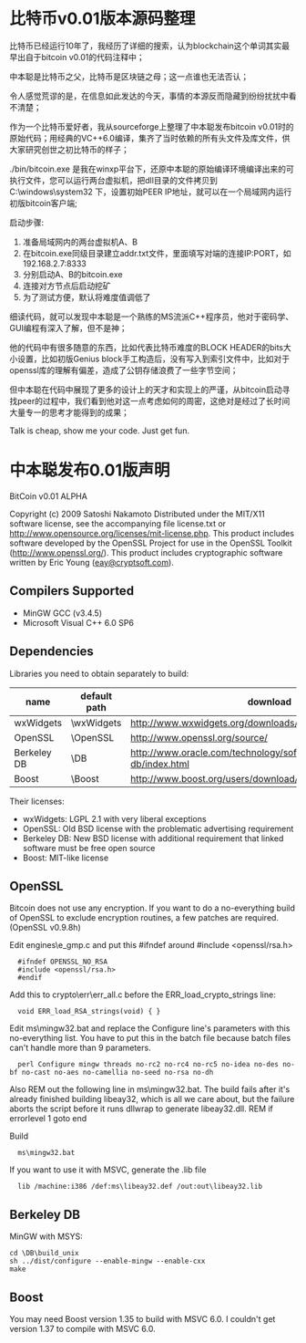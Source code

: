比特币v0.01版本源码整理
======================================

比特币已经运行10年了，我经历了详细的搜索，认为blockchain这个单词其实最早出自于bitcoin v0.01的代码注释中；

中本聪是比特币之父，比特币是区块链之母；这一点谁也无法否认；

令人感觉荒谬的是，在信息如此发达的今天，事情的本源反而隐藏到纷纷扰扰中看不清楚；

作为一个比特币爱好者，我从sourceforge上整理了中本聪发布bitcoin v0.01时的原始代码；用经典的VC++6.0编译，集齐了当时依赖的所有头文件及库文件，供大家研究创世之初比特币的样子；

./bin/bitcoin.exe 是我在winxp平台下，还原中本聪的原始编译环境编译出来的可执行文件，您可以运行两台虚拟机，把dll目录的文件拷贝到 C:\windows\system32 下，设置初始PEER IP地址，就可以在一个局域网内运行初版bitcoin客户端;

启动步骤:

1. 准备局域网内的两台虚拟机A、B
2. 在bitcoin.exe同级目录建立addr.txt文件，里面填写对端的连接IP:PORT，如192.168.2.7:8333
3. 分别启动A、B的bitcoin.exe
4. 连接对方节点后启动挖矿
5. 为了测试方便，默认将难度值调低了

细读代码，就可以发现中本聪是一个熟练的MS流派C++程序员，他对于密码学、GUI编程有深入了解，但不是神；

他的代码中有很多随意的东西，比如代表比特币难度的BLOCK HEADER的bits大小设置，比如初版Genius block手工构造后，没有写入到索引文件中，比如对于openssl库的理解有偏差，造成了公钥存储浪费了一些字节空间；

但中本聪在代码中展现了更多的设计上的天才和实现上的严谨，从bitcoin启动寻找peer的过程中，我们看到他对这一点考虑如何的周密，这绝对是经过了长时间大量专一的思考才能得到的成果；

Talk is cheap, show me your code. Just get fun.


中本聪发布0.01版声明
======================================
BitCoin v0.01 ALPHA

Copyright (c) 2009 Satoshi Nakamoto
Distributed under the MIT/X11 software license, see the accompanying
file license.txt or http://www.opensource.org/licenses/mit-license.php.
This product includes software developed by the OpenSSL Project for use in
the OpenSSL Toolkit (http://www.openssl.org/).  This product includes
cryptographic software written by Eric Young (eay@cryptsoft.com).


Compilers Supported
-------------------
* MinGW GCC (v3.4.5)
* Microsoft Visual C++ 6.0 SP6


Dependencies
------------
Libraries you need to obtain separately to build:

name        | default path| download
------------| ----------- | --------
wxWidgets   | \wxWidgets  |  http://www.wxwidgets.org/downloads/
OpenSSL     |  \OpenSSL   |  http://www.openssl.org/source/
Berkeley DB |  \DB        |  http://www.oracle.com/technology/software/products/berkeley-db/index.html
Boost       |  \Boost     |  http://www.boost.org/users/download/

Their licenses:

* wxWidgets:     LGPL 2.1 with very liberal exceptions
* OpenSSL:       Old BSD license with the problematic advertising requirement
* Berkeley DB:   New BSD license with additional requirement that linked software must be free open source
* Boost:         MIT-like license


OpenSSL
-------
Bitcoin does not use any encryption.  If you want to do a no-everything
build of OpenSSL to exclude encryption routines, a few patches are required.
(OpenSSL v0.9.8h)

Edit engines\e_gmp.c and put this #ifndef around #include <openssl/rsa.h>
```
  #ifndef OPENSSL_NO_RSA
  #include <openssl/rsa.h>
  #endif
```

Add this to crypto\err\err_all.c before the ERR_load_crypto_strings line:
```
  void ERR_load_RSA_strings(void) { }
```

Edit ms\mingw32.bat and replace the Configure line's parameters with this
no-everything list.  You have to put this in the batch file because batch
files can't handle more than 9 parameters.
```
  perl Configure mingw threads no-rc2 no-rc4 no-rc5 no-idea no-des no-bf no-cast no-aes no-camellia no-seed no-rsa no-dh
```

Also REM out the following line in ms\mingw32.bat.  The build fails after it's
already finished building libeay32, which is all we care about, but the
failure aborts the script before it runs dllwrap to generate libeay32.dll.
  REM  if errorlevel 1 goto end

Build
```
  ms\mingw32.bat
  ```

If you want to use it with MSVC, generate the .lib file
```
  lib /machine:i386 /def:ms\libeay32.def /out:out\libeay32.lib
```


Berkeley DB
-----------
MinGW with MSYS:
```
cd \DB\build_unix
sh ../dist/configure --enable-mingw --enable-cxx
make
```


Boost
-----
You may need Boost version 1.35 to build with MSVC 6.0.  I couldn't get
version 1.37 to compile with MSVC 6.0.
